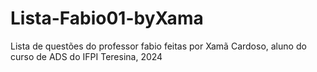 # Lista-Fabio01-byXama
Lista de questões do professor fabio feitas por Xamã Cardoso, aluno do curso de ADS do IFPI
Teresina, 2024
